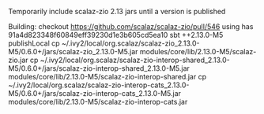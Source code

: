 Temporarily include scalaz-zio 2.13 jars until a version is published

Building:
checkout https://github.com/scalaz/scalaz-zio/pull/546
using has 91a4d823348f60849eff39230d1e3b605cd5ea10
sbt ++2.13.0-M5 publishLocal
cp ~/.ivy2/local/org.scalaz/scalaz-zio_2.13.0-M5/0.6.0+<hash>/jars/scalaz-zio_2.13.0-M5.jar modules/core/lib/2.13.0-M5/scalaz-zio.jar
cp ~/.ivy2/local/org.scalaz/scalaz-zio-interop-shared_2.13.0-M5/0.6.0+<hash>/jars/scalaz-zio-interop-shared_2.13.0-M5.jar modules/core/lib/2.13.0-M5/scalaz-zio-interop-shared.jar
cp ~/.ivy2/local/org.scalaz/scalaz-zio-interop-cats_2.13.0-M5/0.6.0+<hash>/jars/scalaz-zio-interop-cats_2.13.0-M5.jar modules/core/lib/2.13.0-M5/scalaz-zio-interop-cats.jar
